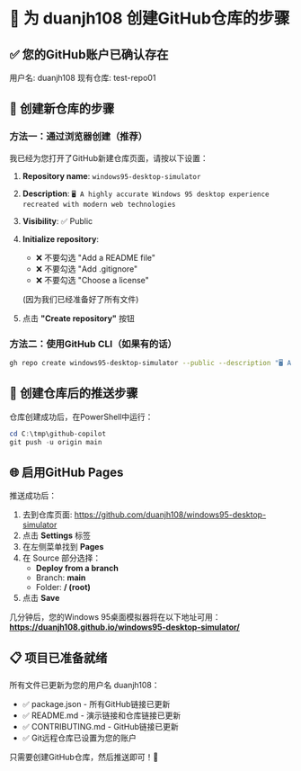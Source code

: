 # 🚀 为 duanjh108 创建GitHub仓库的步骤

## ✅ 您的GitHub账户已确认存在
用户名: duanjh108
现有仓库: test-repo01

## 📝 创建新仓库的步骤

### 方法一：通过浏览器创建（推荐）

我已经为您打开了GitHub新建仓库页面，请按以下设置：

1. **Repository name**: `windows95-desktop-simulator`
2. **Description**: `🖥️ A highly accurate Windows 95 desktop experience recreated with modern web technologies`
3. **Visibility**: ✅ Public
4. **Initialize repository**: 
   - ❌ 不要勾选 "Add a README file"
   - ❌ 不要勾选 "Add .gitignore" 
   - ❌ 不要勾选 "Choose a license"
   
   (因为我们已经准备好了所有文件)

5. 点击 **"Create repository"** 按钮

### 方法二：使用GitHub CLI（如果有的话）

```bash
gh repo create windows95-desktop-simulator --public --description "🖥️ A highly accurate Windows 95 desktop experience recreated with modern web technologies"
```

## 🔄 创建仓库后的推送步骤

仓库创建成功后，在PowerShell中运行：

```powershell
cd C:\tmp\github-copilot
git push -u origin main
```

## 🌐 启用GitHub Pages

推送成功后：

1. 去到仓库页面: https://github.com/duanjh108/windows95-desktop-simulator
2. 点击 **Settings** 标签
3. 在左侧菜单找到 **Pages**
4. 在 Source 部分选择：
   - **Deploy from a branch**
   - Branch: **main**
   - Folder: **/ (root)**
5. 点击 **Save**

几分钟后，您的Windows 95桌面模拟器将在以下地址可用：
**https://duanjh108.github.io/windows95-desktop-simulator/**

## 📋 项目已准备就绪

所有文件已更新为您的用户名 duanjh108：
- ✅ package.json - 所有GitHub链接已更新
- ✅ README.md - 演示链接和仓库链接已更新  
- ✅ CONTRIBUTING.md - GitHub链接已更新
- ✅ Git远程仓库已设置为您的账户

只需要创建GitHub仓库，然后推送即可！🎉